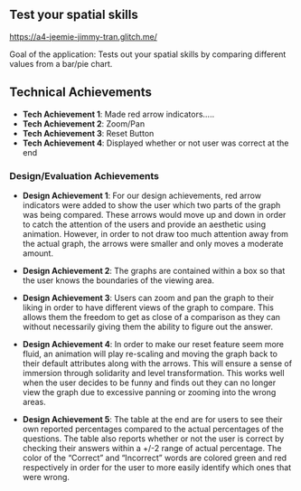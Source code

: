 ## Test your spatial skills

https://a4-jeemie-jimmy-tran.glitch.me/

Goal of the application:
Tests out your spatial skills by comparing different values from a bar/pie chart.


## Technical Achievements

- **Tech Achievement 1**: Made red arrow indicators…..
- **Tech Achievement 2**: Zoom/Pan
- **Tech Achievement 3**: Reset Button
- **Tech Achievement 4**: Displayed whether or not user was correct at the end

### Design/Evaluation Achievements

- **Design Achievement 1**: For our design achievements, red arrow indicators were added to show the user which two parts of the graph was being compared. These arrows would move up and down in order to catch the attention of the users and provide an aesthetic using animation. However, in order to not draw too much attention away from the actual graph, the arrows were smaller and only moves a moderate amount.
- **Design Achievement 2**: The graphs are contained within a box so that the user knows the boundaries of the viewing area. 
- **Design Achievement 3**: Users can zoom and pan the graph to their liking in order to have different views of the graph to compare. This allows them the freedom to get as close of a comparison as they can without necessarily giving them the ability to figure out the answer.
- **Design Achievement 4**: In order to make our reset feature seem more fluid, an animation will play re-scaling and moving the graph back to their default attributes along with the arrows. This will ensure a sense of immersion through solidarity and level transformation. This works well when the user decides to be funny and finds out they can no longer view the graph due to excessive panning or zooming into the wrong areas.

- **Design Achievement 5**: The table at the end are for users to see their own reported percentages compared to the actual percentages of the questions. The table also reports whether or not the user is correct by checking their answers within a +/-2 range of actual percentage. The color of the “Correct” and “Incorrect” words are colored green and red respectively in order for the user to more easily identify which ones that were wrong.

